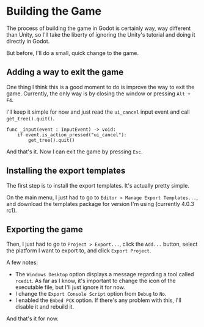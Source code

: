 # Building the Game

The process of building the game in Godot is certainly way, way different than Unity, so I'll take the liberty of ignoring the Unity's tutorial and doing it directly in Godot.

But before, I'll do a small, quick change to the game.

## Adding a way to exit the game

One thing I think this is a good moment to do is improve the way to exit the game. Currently, the only way is by closing the window or pressing `Alt + F4`.

I'll keep it simple for now and just read the `ui_cancel` input event and call `get_tree().quit()`.

```gdscript
func _input(event : InputEvent) -> void:
    if event.is_action_pressed("ui_cancel"):
        get_tree().quit()
```

And that's it. Now I can exit the game by pressing `Esc`.

## Installing the export templates

The first step is to install the export templates. It's actually pretty simple.

On the main menu, I just had to go to `Editor > Manage Export Templates...`, and download the templates package for version I'm using (currently 4.0.3 rc1).

## Exporting the game

Then, I just had to go to `Project > Export...`, click the `Add...` button, select the platform I want to export to, and click `Export Project`.

A few notes:
* The `Windows Desktop` option displays a message regarding a tool called `rcedit`. As far as I know, it's important to change the icon of the executable file, but I'll just ignore it for now.
* I change the `Export Console Script` option from `Debug` to `No`.
* I enabled the `Embed PCK` option. If there's any problem with this, I'll disable it and rebuild it.

And that's it for now.